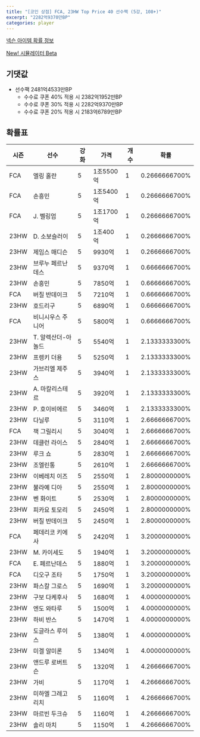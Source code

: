 ```yaml
---
title: "[코인 상점] FCA, 23HW Top Price 40 선수팩 (5강, 108+)"
excerpt: "2282억9370만BP"
categories: player
---
```

[넥슨 아이템 확률 정보](http://iteminfo.nexon.com/probability/fco?sn=7603)

[New! 시뮬레이터 Beta](/simulator/7603)
## 기댓값
- 선수팩 2481억4533만BP
  - 수수료 쿠폰 40% 적용 시 2382억1952만BP
  - 수수료 쿠폰 30% 적용 시 2282억9370만BP
  - 수수료 쿠폰 20% 적용 시 2183억6789만BP


## 확률표

|시즌|선수|강화|가격|개수|확률|
|---|---|---|---|---|---|
|FCA|엘링 홀란|5|1조5500억|1|0.2666666700%|
|FCA|손흥민|5|1조5400억|1|0.2666666700%|
|FCA|J. 벨링엄|5|1조1700억|1|0.2666666700%|
|23HW|D. 소보슬러이|5|1조400억|1|0.2666666700%|
|23HW|제임스 매디슨|5|9930억|1|0.2666666700%|
|23HW|브루누 페르난데스|5|9370억|1|0.6666666700%|
|23HW|손흥민|5|7850억|1|0.6666666700%|
|FCA|버질 반데이크|5|7210억|1|0.6666666700%|
|23HW|호드리구|5|6890억|1|0.6666666700%|
|FCA|비니시우스 주니어|5|5800억|1|0.6666666700%|
|23HW|T. 알렉산더-아놀드|5|5540억|1|2.1333333300%|
|23HW|프렝키 더용|5|5250억|1|2.1333333300%|
|23HW|가브리엘 제주스|5|3940억|1|2.1333333300%|
|23HW|A. 마칼리스테르|5|3920억|1|2.1333333300%|
|23HW|P. 호이비에르|5|3460억|1|2.1333333300%|
|23HW|다닐루|5|3110억|1|2.6666666700%|
|FCA|잭 그릴리시|5|3040억|1|2.6666666700%|
|23HW|데클런 라이스|5|2840억|1|2.6666666700%|
|23HW|루크 쇼|5|2830억|1|2.6666666700%|
|23HW|조엘린통|5|2610억|1|2.6666666700%|
|23HW|이베레치 이즈|5|2550억|1|2.8000000000%|
|23HW|불라예 디아|5|2550억|1|2.8000000000%|
|23HW|벤 화이트|5|2530억|1|2.8000000000%|
|23HW|피카요 토모리|5|2450억|1|2.8000000000%|
|23HW|버질 반데이크|5|2450억|1|2.8000000000%|
|FCA|페데리코 키에사|5|2420억|1|3.2000000000%|
|23HW|M. 카이세도|5|1940억|1|3.2000000000%|
|FCA|E. 페르난데스|5|1880억|1|3.2000000000%|
|FCA|디오구 조타|5|1750억|1|3.2000000000%|
|23HW|파스칼 그로스|5|1690억|1|3.2000000000%|
|23HW|구보 다케후사|5|1680억|1|4.0000000000%|
|23HW|엔도 와타루|5|1500억|1|4.0000000000%|
|23HW|하비 반스|5|1470억|1|4.0000000000%|
|23HW|도글라스 루이스|5|1380억|1|4.0000000000%|
|23HW|미겔 알미론|5|1340억|1|4.0000000000%|
|23HW|앤드루 로버트슨|5|1320억|1|4.2666666700%|
|23HW|가비|5|1170억|1|4.2666666700%|
|23HW|미하엘 그레고리치|5|1160억|1|4.2666666700%|
|23HW|마르빈 두크슈|5|1160억|1|4.2666666700%|
|23HW|솔리 마치|5|1150억|1|4.2666666700%|
